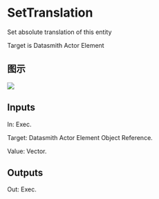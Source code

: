 # SetTranslation

Set absolute translation of this entity

Target is Datasmith Actor Element

## 图示

![]($-20221218-18391554.png)

## Inputs

In: Exec.

Target: Datasmith Actor Element Object Reference.

Value: Vector.  

## Outputs

Out: Exec.

